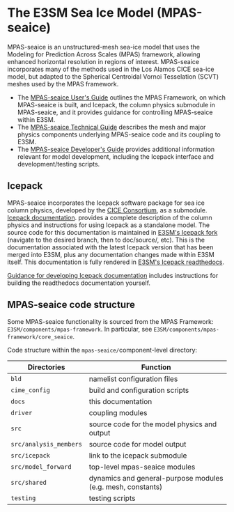 The E3SM Sea Ice Model (MPAS-seaice)
====================================

MPAS-seaice is an unstructured-mesh sea-ice model that uses the Modeling for Prediction Across Scales (MPAS) framework, allowing enhanced horizontal resolution in regions of interest. MPAS-seaice incorporates many of the methods used in the Los Alamos CICE sea-ice model, but adapted to the Spherical Centroidal Vornoi Tesselation (SCVT) meshes used by the MPAS framework.

* The [MPAS-seaice User's Guide](user-guide/index.md) outlines the MPAS Framework, on which MPAS-seaice is built, and Icepack, the column physics submodule in MPAS-seaice, and it provides guidance for controlling MPAS-seaice within E3SM.
* The [MPAS-seaice Technical Guide](tech-guide/index.md) describes the mesh and major physics components underlying MPAS-seaice code and its coupling to E3SM.
* The [MPAS-seaice Developer's Guide](dev-guide/index.md) provides additional information relevant for model development, including the Icepack interface and development/testing scripts.

**Icepack**
-----------

MPAS-seaice incorporates the Icepack software package for sea ice column physics, developed by the [CICE Consortium](https://github.com/cice-consortium), as a submodule. [Icepack documentation](https://e3sm-icepack.readthedocs.io/en/latest/). provides a complete description of the column physics and instructions for using Icepack as a standalone model. The source code for this documentation is maintained in [E3SM's Icepack fork](https://github.com/E3SM-Project/Icepack/) (navigate to the desired branch, then to doc/source/, etc).  This is the documentation associated with the latest Icepack version that has been merged into E3SM, plus any documentation changes made within E3SM itself. This documentation is fully rendered in [E3SM's Icepack readthedocs](https://e3sm-icepack.readthedocs.io/en/latest/).

<!--
If needed, documentation for the most recent Icepack release incorporated in E3SM can be found in the CICE Consortium's readthedocs project area:

* Check the [release tags](https://github.com/E3SM-Project/Icepack/tags) to get the release number.
* Choose the release version of the documentation from the [Icepack release table](https://github.com/CICE-Consortium/Icepack/wiki/Icepack-Release-Table).
-->

[Guidance for developing Icepack documentation](https://github.com/CICE-Consortium/About-Us/wiki/Documentation-Workflow-Guide) includes instructions for building the readthedocs documentation yourself.

**MPAS-seaice code structure**
------------------------------

Some MPAS-seaice functionality is sourced from the MPAS Framework:
``E3SM/components/mpas-framework``.  In particular, see ``E3SM/components/mpas-framework/core_seaice``.

Code structure within the ``mpas-seaice/``component-level directory:

| Directories | Function |
| ----------- | -------- |
| ``bld``         | namelist configuration files |
| ``cime_config`` | build and configuration scripts |
| ``docs``        | this documentation |
| ``driver``      | coupling modules |
| ``src``         | source code for the model physics and output |
| ``src/analysis_members`` | source code for model output |
| ``src/icepack``          | link to the icepack submodule |
| ``src/model_forward``    | top-level mpas-seaice modules |
| ``src/shared``           | dynamics and general-purpose modules (e.g. mesh, constants) |
| ``testing``     | testing scripts |

